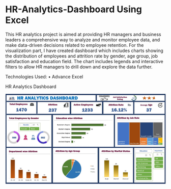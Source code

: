 # HR-Analytics-Dashboard Using Excel
This HR analytics project is aimed at providing HR managers and business leaders a comprehensive way to analyze and monitor employee data, and make data-driven decisions related to employee retention.
For the visualization part, I have created dashboard which includes charts showing the distribution of employees and attrition rate by gender, age group, job satisfaction and education field. The chart includes legends and interactive filters to allow HR managers to drill down and explore the data further.

Technologies Used:
• Advance Excel 

HR Analytics Dashboard

![HR Analytics Dashboard](https://github.com/smita-deshmane/HR-Analytics-Dashboard/blob/main/HR%20analytics%20Dashboard.JPG)
